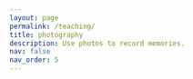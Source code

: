 ```yaml
---
layout: page
permalink: /teaching/
title: photography
description: Use photos to record memories.
nav: false
nav_order: 5
---
```

